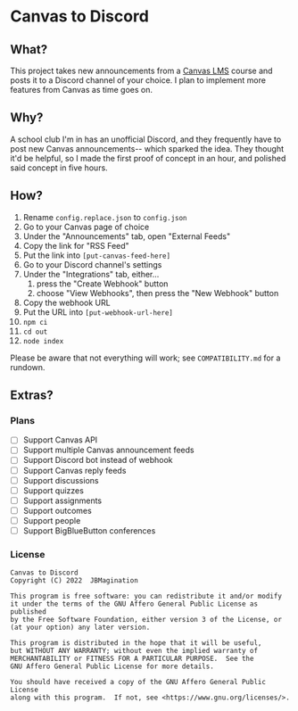 # Canvas to Discord
## What?
This project takes new announcements from a [Canvas LMS](https://github.com/instructure/canvas-lms) course and posts it to a Discord channel of your choice. I plan to implement more features from Canvas as time goes on.

## Why?
A school club I'm in has an unofficial Discord, and they frequently have to post new Canvas announcements-- which sparked the idea. They thought it'd be helpful, so I made the first proof of concept in an hour, and polished said concept in five hours.

## How?
1. Rename `config.replace.json` to `config.json`
2. Go to your Canvas page of choice
3. Under the "Announcements" tab, open "External Feeds"
4. Copy the link for "RSS Feed"
5. Put the link into `[put-canvas-feed-here]`
6. Go to your Discord channel's settings
7. Under the "Integrations" tab, either...
    1. press the "Create Webhook" button
    2. choose "View Webhooks", then press the "New Webhook" button
8. Copy the webhook URL
9. Put the URL into `[put-webhook-url-here]`
10. `npm ci`
11. `cd out`
12. `node index`

Please be aware that not everything will work; see `COMPATIBILITY.md` for a rundown.

## Extras?
### Plans
- [ ] Support Canvas API
- [ ] Support multiple Canvas announcement feeds
- [ ] Support Discord bot instead of webhook
- [ ] Support Canvas reply feeds
- [ ] Support discussions
- [ ] Support quizzes
- [ ] Support assignments
- [ ] Support outcomes
- [ ] Support people
- [ ] Support BigBlueButton conferences

### License
    Canvas to Discord
    Copyright (C) 2022  JBMagination

    This program is free software: you can redistribute it and/or modify
    it under the terms of the GNU Affero General Public License as published
    by the Free Software Foundation, either version 3 of the License, or
    (at your option) any later version.

    This program is distributed in the hope that it will be useful,
    but WITHOUT ANY WARRANTY; without even the implied warranty of
    MERCHANTABILITY or FITNESS FOR A PARTICULAR PURPOSE.  See the
    GNU Affero General Public License for more details.

    You should have received a copy of the GNU Affero General Public License
    along with this program.  If not, see <https://www.gnu.org/licenses/>.
